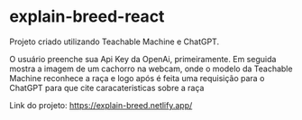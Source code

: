 # explain-breed-react

Projeto criado utilizando Teachable Machine e ChatGPT.

O usuário preenche sua Api Key da OpenAi, primeiramente. Em seguida mostra a imagem de um cachorro na webcam, onde o modelo da Teachable Machine reconhece a raça e logo após é feita uma requisição para o ChatGPT para que cite caracateristicas sobre a raça

Link do projeto: https://explain-breed.netlify.app/
